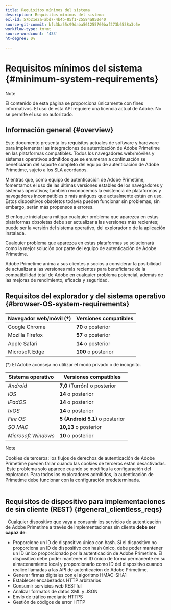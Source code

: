 ```yaml
---
title: Requisitos mínimos del sistema
description: Requisitos mínimos del sistema
exl-id: 57b21e2a-abd7-4b4b-85f1-25584a850e40
source-git-commit: bfc3ba55c99daba561255760baf273b6538a3c6e
workflow-type: tm+mt
source-wordcount: '433'
ht-degree: 0%

---
```


# Requisitos mínimos del sistema {#minimum-system-requirements}

>[!NOTE]
>
>El contenido de esta página se proporciona únicamente con fines informativos. El uso de esta API requiere una licencia actual de Adobe. No se permite el uso no autorizado.


## Información general {#overview}

Este documento presenta los requisitos actuales de software y hardware para implementar las integraciones de autenticación de Adobe Primetime en las plataformas compatibles. Todos los navegadores web/móviles y sistemas operativos admitidos que se enumeran a continuación se beneficiarán del soporte completo del equipo de autenticación de Adobe Primetime, sujeto a los SLA acordados.

Mientras que, como equipo de autenticación de Adobe Primetime, fomentamos el uso de las últimas versiones estables de los navegadores y sistemas operativos; también reconocemos la existencia de plataformas y navegadores incompatibles o más antiguos que actualmente están en uso. Estos dispositivos obsoletos todavía pueden funcionar sin problemas, sin embargo, serán más propensos a errores.

El enfoque inicial para mitigar cualquier problema que aparezca en estas plataformas obsoletas debe ser actualizar a las versiones más recientes; puede ser la versión del sistema operativo, del explorador o de la aplicación instalada.

Cualquier problema que aparezca en estas plataformas se solucionará como la mejor solución por parte del equipo de autenticación de Adobe Primetime. 

Adobe Primetime anima a sus clientes y socios a considerar la posibilidad de actualizar a las versiones más recientes para beneficiarse de la compatibilidad total de Adobe en cualquier problema potencial, además de las mejoras de rendimiento, eficacia y seguridad. 


## Requisitos del explorador y del sistema operativo {#browser-OS-system-requirements}


| Navegador web/móvil (†) | Versiones compatibles |
|---|---|
| Google Chrome | **70** o posterior |
| Mozilla Firefox | **57** o posterior |
| Apple Safari | **14** o posterior |
| Microsoft Edge | **100** o posterior |

(†) El Adobe aconseja no utilizar el modo privado o de incógnito.

| Sistema operativo | Versiones compatibles |
|---|---|
| *Android* | **7,0** (Turrón) o posterior |
| *iOS* | **14** o posterior |
| *iPadOS* | **14** o posterior |
| *tvOS* | **14** o posterior |
| *Fire OS* | **5 (Android 5.1)** o posterior |
| *SO MAC* | **10,13** o posterior |
| *Microsoft Windows* | **10** o posterior |




>[!NOTE]
>
>Cookies de terceros: los flujos de derechos de autenticación de Adobe Primetime pueden fallar cuando las cookies de terceros están desactivadas.  Este problema solo aparece cuando se modifica la configuración del explorador. Para todos los exploradores admitidos, la autenticación de Primetime debe funcionar con la configuración predeterminada.\
 

## Requisitos de dispositivo para implementaciones de sin cliente (REST) {#general_clientless_reqs}

 
Cualquier dispositivo que vaya a consumir los servicios de autenticación de Adobe Primetime a través de implementaciones sin cliente **debe ser capaz de**:

* Proporcione un ID de dispositivo único con hash. Si el dispositivo no proporciona un ID de dispositivo con hash único, debe poder mantener un ID único proporcionado por la autenticación de Adobe Primetime. El dispositivo debe poder mantener el ID único de forma permanente en su almacenamiento local y proporcionarlo como ID del dispositivo cuando realice llamadas a las API de autenticación de Adobe Primetime.
* Generar firmas digitales con el algoritmo HMAC-SHA1
* Establecer encabezados HTTP arbitrarios
* Consumir servicios web RESTful
* Analizar formatos de datos XML y JSON
* Envío de tráfico mediante HTTPS
* Gestión de códigos de error HTTP
